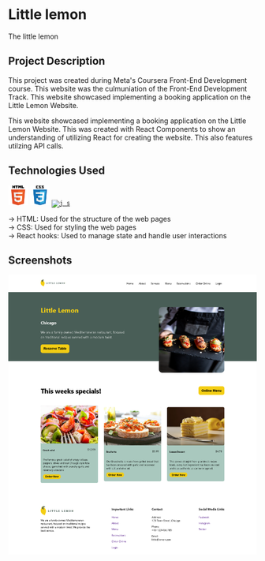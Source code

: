 # Little lemon

The little lemon

## Project Description

This project was created during Meta's Coursera Front-End Development course. This website was the culmuniation of the Front-End Development Track. This website showcased implementing a booking application on the Little Lemon Website.

This website showcased implementing a booking application on the Little Lemon Website. This was created with React Components to show an understanding of utilizing React for creating the website. This also features utilzing API calls.

## Technologies Used

<div>
    <code><a href="https://developer.mozilla.org/en-US/docs/Web/HTML" title="HTML" target="_blank"><img src="https://raw.githubusercontent.com/github/explore/80688e429a7d4ef2fca1e82350fe8e3517d3494d/topics/html/html.png" alt="HTML" width="40" height="40"/></a></code>
    <code><a href="https://developer.mozilla.org/en-US/docs/Web/CSS" title="CSS" target="_blank"><img src="https://raw.githubusercontent.com/github/explore/80688e429a7d4ef2fca1e82350fe8e3517d3494d/topics/css/css.png" alt="css" width="40" height="40"/></a></code>
    <code><a href="https://developer.mozilla.org/en-US/docs/Web/JavaScript" title="JavaScript" target="_blank"><img src="https://github.com/sonaliidas/tool-icons-devicon/blob/master/icons/javascript/javascript-original.svg" alt="j s" width="40" height="40"/></a></code>&nbsp;
</div>

-> HTML: Used for the structure of the web pages <br>
-> CSS: Used for styling the web pages<br>
-> React hooks: Used to manage state and handle user interactions<br>

## Screenshots

![little lemon website table booking](/src/images/screenshot.png)
